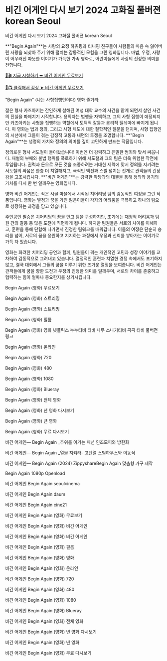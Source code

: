 # 비긴 어게인 다시 보기 2024 고화질 풀버젼 korean Seoul
비긴 어게인 다시 보기 2024 고화질 풀버젼 korean Seoul

**"Begin Again"**는 사랑의 요정 하츄핑과 티니핑 친구들이 사람들의 마음 속 잃어버린 사랑을 되찾아 주기 위해 펼치는 감동적인 모험을 그린 영화입니다. 마법, 우정, 사랑이 어우러진 따뜻한 이야기가 가득한 가족 영화로, 어린이들에게 사랑의 진정한 의미를 전합니다.

[🔗🎬 지금 시청하기 ➥ 비긴 어게인 무료보기](https://t.co/1PfmHEJt5q)

[🎥📺 클릭해서 감상 ➤ 비긴 어게인 무료보기](https://t.co/1PfmHEJt5q)

"Begin Again" (나는 사형집행인이다) 영화 줄거리:

젊은 형사 카즈아키는 잔인하게 살해된 여성 대학 교수의 사건을 맡게 되면서 살인 사건의 진실을 파헤치기 시작합니다. 용의자는 범행을 자백하고, 그의 사형 집행이 예정되지만 카즈아키는 사형을 집행하는 역할에서 도덕적 갈등과 윤리적 딜레마에 빠지게 됩니다. 이 영화는 법과 정의, 그리고 사형 제도에 대한 철학적인 질문을 던지며, 사형 집행인의 시선에서 그들이 겪는 감정적 고통과 내면의 투쟁을 조명합니다. **"Begin Again"**는 생명의 가치와 정의의 의미를 깊이 고민하게 만드는 작품입니다.

정의로운 형사 서도철이 돌아왔습니다! 이번엔 더 강력하고 은밀한 범죄와 맞서 싸웁니다. 재벌의 부패와 불법 행위를 폭로하기 위해 서도철과 그의 팀은 더욱 위험한 작전에 투입됩니다. 권력과 돈으로 모든 것을 조종하려는 거대한 세력에 맞서 정의를 지키려는 서도철의 싸움은 한층 더 치열해지고, 극적인 액션과 스릴 넘치는 전개로 관객들의 긴장감을 고조시킵니다. **"비긴 어게인"**는 강력한 악당과의 대결을 통해 정의와 용기의 가치를 다시 한 번 일깨우는 영화입니다.

영화 비긴 어게인는 작은 시골 마을에서 시작된 치어리딩 팀의 감동적인 여정을 그린 작품입니다. 영화는 열정과 꿈을 가진 젊은이들이 각자의 어려움을 극복하고 하나의 팀으로 성장하는 과정을 담고 있습니다.

주인공인 필승은 치어리딩의 꿈을 안고 팀을 구성하지만, 초기에는 재정적 어려움과 팀원 간의 갈등 등 많은 도전에 직면하게 됩니다. 하지만 팀원들은 서로의 차이를 이해하고, 훈련을 통해 단합해 나가면서 진정한 팀워크를 배워갑니다. 이들의 여정은 단순히 승리를 넘어, 서로의 꿈을 응원하고 지지하는 과정에서 우정과 신뢰를 쌓아가는 이야기로 가득 차 있습니다.

영화는 화려한 치어리딩 공연과 함께, 팀원들이 겪는 개인적인 고민과 성장 이야기를 교차하여 감동적으로 그려내고 있습니다. 열정적인 훈련과 치열한 경쟁 속에서도 포기하지 않고, 결국 대회에서 그들의 꿈을 이루기 위한 뜨거운 열정을 보여줍니다. 비긴 어게인는 관객들에게 꿈을 향한 도전과 우정의 진정한 의미를 일깨우며, 서로의 차이를 존중하고 협력하는 힘이 얼마나 중요한지를 상기시킵니다.

Begin Again (영화) 무료보기

Begin Again (영화) 스트리밍

Begin Again (영화) 스트리밍

Begin Again (영화) 필름

Begin Again (영화) 영화 넷플릭스 누누티비 티비 나무 소나기티비 콕콕 티비 풀버전 링크

Begin Again (영화) 온라인

Begin Again (영화) 720

Begin Again (영화) 480

Begin Again (영화) 1080

Begin Again (영화) Blueray

Begin Again (영화) 전체 영화

Begin Again (영화) 년 영화 다시보기

Begin Again (영화) 년 영화

Begin Again (영화) 무료 다시보기

비긴 어게인— Begin Again _추위를 이기는 패션 인조모피와 방한화

비긴 어게인— Begin Again _열을 지켜라- 고단열 스틸하우스와 이동식

비긴 어게인— Begin Again (2024) ZippyshareBegin Again 맞춤형 가구 제작

Begin Again 1080p Openload

비긴 어게인 Begin Again seoulcinema

비긴 어게인 Begin Again daum

비긴 어게인 Begin Again cine21

비긴 어게인 Begin Again (영화) 무료보기

비긴 어게인 Begin Again (영화) 비긴 어게인

비긴 어게인 Begin Again (영화) 비긴 어게인

비긴 어게인 Begin Again (영화) 필름

비긴 어게인 Begin Again (영화) 영화

비긴 어게인 Begin Again (영화) 온라인

비긴 어게인 Begin Again (영화) 720

비긴 어게인 Begin Again (영화) 480

비긴 어게인 Begin Again (영화) 1080

비긴 어게인 Begin Again (영화) Blueray

비긴 어게인 Begin Again (영화) 전체 영화

비긴 어게인 Begin Again (영화) 년 영화 다시보기

비긴 어게인 Begin Again (영화) 년 영화

비긴 어게인 Begin Again (영화) 무료 다시보기

